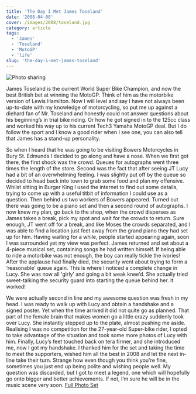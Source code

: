 ```yaml
---
title: 'The Day I Met James Toseland'
date: '2008-04-08'
cover: /images/2008/toseland.jpg
category: article
tags:
  - 'James'
  - 'Toseland'
  - 'MotoGP'
  - 'life'
slug: 'the-day-i-met-james-toseland'
---
```


![Photo sharing](/images/2008/2390402886.jpg)

James Toseland is the current World Super Bike Champion, and now the best British bet at winning the MotoGP. Think of him as the motorbike version of Lewis Hamilton. Now I will level and say I have not always been up-to-date with my knowledge of motorcycling, so put me up against a diehard fan of Mr. Toseland and honestly could not answer questions about his beginning’s in trial bike riding. Or how he got signed in to the 125cc class and worked his way up to his current Tech3 Yamaha MotoGP deal. But I do follow the sport and I know a good rider when I see one, you can also tell that James has a stand-up personality.

So when I heard that he was going to be visiting Bowers Motorcycles in Bury St. Edmunds I decided to go along and have a nose. When we first got there, the first shock was the crowd. Queues for autographs went three times the length of the store. Second was the fact that after seeing JT Lucy had a bit of an overwhelming feeling. I was slightly put off by the queue so decided to head back into town to grab some food and plan my offensive. Whilst sitting in Burger King I used the internet to find out some details, trying to come up with a useful titbit of information I could use as a question. Then behind us two workers of Bowers appeared. Turned out there was going to be a piano set and then a second round of autographs. I now knew my plan, go back to the shop, when the crowd disperses as James takes a break, pick my spot and wait for the crowds to return. Sure enough, JT went off for a break, and like Moses the crowds separated, and I was able to find a location just feet away from the grand piano they had set up for him. Having waiting for a while, people started appearing again, soon I was surrounded yet my view was perfect. James returned and set about a 4-piece musical set, containing songs he had written himself. If being able to ride a motorbike was not enough, the boy can really tickle the ivories! After the applause had finally died, the security went about trying to form a ‘reasonable’ queue again. This is where I noticed a complete change in Lucy. She was now all 'girly’ and going a bit weak knee’d. She actually tried sweet-talking the security guard into starting the queue behind her. It worked!

We were actually second in line and my awesome question was fresh in my head. I was ready to walk up with Lucy and obtain a handshake and a signed poster. Yet when the time arrived it did not quite go as planned. That part of the female brain that makes women go a little crazy suddenly took over Lucy. She instantly stepped up to the plate, almost pushing me aside. Realising I was no competition for the 27-year-old Super-bike rider, I opted to take advantage of the situation and took some more photos of Lucy with him. Finally, Lucy’s feet touched back on tera firmer, and she introduced me, now I got my handshake. I thanked him for the set and taking the time to meet the supporters, wished him all the best in 2008 and let the next in-line take their turn. Strange how even though you think you're fine, sometimes you just end up being polite and wishing people well. My question was discarded, but I got to meet a legend, one which will hopefully go onto bigger and better achievements. If not, I’m sure he will be in the music scene very soon. [Full Photo Set](https://www.flickr.com/photos/funkylarma/sets/72157604400561237/)
